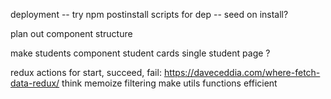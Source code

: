 deployment
-- try npm postinstall scripts for dep
-- seed on install?

plan out component structure

make students component
student cards
single student page ?

redux actions for start, succeed, fail: https://daveceddia.com/where-fetch-data-redux/
think memoize filtering
make utils functions efficient

